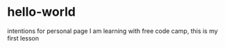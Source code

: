 # hello-world
intentions for personal page
I am learning with free code camp, this is my first lesson
